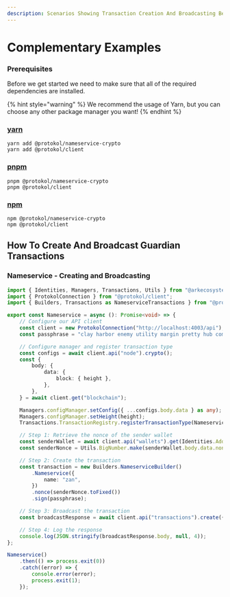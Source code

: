 ```yaml
---
description: Scenarios Showing Transaction Creation And Broadcasting Best Practices
---
```


# Complementary Examples



### Prerequisites

Before we get started we need to make sure that all of the required dependencies are installed.

{% hint style="warning" %}
We recommend the usage of Yarn, but you can choose any other package manager you want!
{% endhint %}

### [yarn](https://classic.yarnpkg.com/lang/en/)

```text
yarn add @protokol/nameservice-crypto
yarn add @protokol/client
```

### [pnpm](https://pnpm.js.org/)

```text
pnpm @protokol/nameservice-crypto
pnpm @protokol/client
```

### [npm](https://www.npmjs.com/)

```text
npm @protokol/nameservice-crypto
npm @protokol/client
```

## How To Create And Broadcast Guardian Transactions

### Nameservice - Creating and Broadcasting

```typescript
import { Identities, Managers, Transactions, Utils } from "@arkecosystem/crypto";
import { ProtokolConnection } from "@protokol/client";
import { Builders, Transactions as NameserviceTransactions } from "@protokol/nameservice-crypto";

export const Nameservice = async (): Promise<void> => {
    // Configure our API client
    const client = new ProtokolConnection("http://localhost:4003/api");
    const passphrase = "clay harbor enemy utility margin pretty hub comic piece aerobic umbrella acquire";

    // Configure manager and register transaction type
    const configs = await client.api("node").crypto();
    const {
        body: {
            data: {
                block: { height },
            },
        },
    } = await client.get("blockchain");

    Managers.configManager.setConfig({ ...configs.body.data } as any);
    Managers.configManager.setHeight(height);
    Transactions.TransactionRegistry.registerTransactionType(NameserviceTransactions.NameserviceTransaction);

    // Step 1: Retrieve the nonce of the sender wallet
    const senderWallet = await client.api("wallets").get(Identities.Address.fromPassphrase(passphrase));
    const senderNonce = Utils.BigNumber.make(senderWallet.body.data.nonce).plus(1);

    // Step 2: Create the transaction
    const transaction = new Builders.NameserviceBuilder()
        .Nameservice({
            name: "zan",
        })
        .nonce(senderNonce.toFixed())
        .sign(passphrase);

    // Step 3: Broadcast the transaction
    const broadcastResponse = await client.api("transactions").create({ transactions: [transaction.build().toJson()] });

    // Step 4: Log the response
    console.log(JSON.stringify(broadcastResponse.body, null, 4));
};

Nameservice()
    .then(() => process.exit(0))
    .catch((error) => {
        console.error(error);
        process.exit(1);
    });
```

